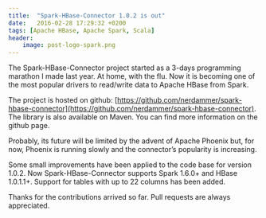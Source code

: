```yaml
---
title:  "Spark-HBase-Connector 1.0.2 is out"
date:   2016-02-28 17:29:32 +0200
tags: [Apache HBase, Apache Spark, Scala]
header:
    image: post-logo-spark.png
---
```

The Spark-HBase-Connector project started as a 3-days programming marathon I made last year. At home, with the flu. 
Now it is becoming one of the most popular drivers to read/write data to Apache HBase from Spark.

The project is hosted on github: [https://github.com/nerdammer/spark-hbase-connector](https://github.com/nerdammer/spark-hbase-connector).
The library is also available on Maven. You can find more information on the github page.

Probably, its future will be limited by the advent of Apache Phoenix but, for now, 
Phoenix is running slowly and the connector’s popularity is increasing.

Some small improvements have been applied to the code base for version 1.0.2. Now Spark-HBase-Connector supports Spark 1.6.0+ and HBase 1.0.1.1+. 
Support for tables with up to 22 columns has been added.

Thanks for the contributions arrived so far. Pull requests are always appreciated.